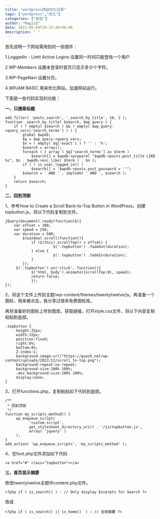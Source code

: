 ```yaml
---
title: "wordpress网站优化记录"
tags: ["wordpress","优化"]
categories: ["经验"]
author: "MagicQ"
date: 2023-06-09T20:33:48+08:00
description: " "
---
```


首先说明一下网站需用到的一些插件：

1.Loggedin - Limit Active Logins   设置同一时间只能登陆一个用户

2.WP-Members  设置未登录时首页只显示多少个字符。

3.WP-PageNavi	 设置分页。

4.WPJAM BASIC   用来优化网站，加速网站运行。

下面是一些代码实现的功能：

**一、只搜索标题**

```
add_filter( 'posts_search', '_search_by_title', 10, 2 );
function _search_by_title( $search, $wp_query ) {
    if ( ! empty( $search ) && ! empty( $wp_query->query_vars['search_terms'] ) ) {
        global $wpdb;
        $q = $wp_query->query_vars;
        $n = ! empty( $q['exact'] ) ? '' : '%';
        $search = array();
        foreach ( ( array ) $q['search_terms'] as $term )
            $search[] = $wpdb->prepare( "$wpdb->posts.post_title LIKE %s", $n . $wpdb->esc_like( $term ) . $n );
        if ( ! is_user_logged_in() )
            $search[] = "$wpdb->posts.post_password = ''";
        $search = ' AND ' . implode( ' AND ', $search );
    }
    return $search;
}
```

**二、回到顶部**

1、参考How to Create a Scroll Back-to-Top Button in WordPress，创建topbutton.js，将以下代码复制到文件。

```
jQuery(document).ready(function($){
    var offset = 100;
    var speed = 250;
    var duration = 500;
        $(window).scroll(function(){
            if ($(this).scrollTop() < offset) {
                      $('.topbutton') .fadeOut(duration);
            } else {
                      $('.topbutton') .fadeIn(duration);
            }
        });
     $('.topbutton').on('click', function(){
            $('html, body').animate({scrollTop:0}, speed);
            return false;
            });
});
```

2、将这个文件上传到主题/wp-content/themes/twentytwelve/js。再准备一个图标，用来被点击，我分享过很多免费图标库。

再将准备好的图标上传到图库，获取链接。打开style.css文件，将以下内容复制粘贴到底部。

```
.topbutton {
     height:32px;
     width:32px;
     position:fixed;
     right:6%;
     bottom:8%;
     Z-index:1;
     background-image:url("https://guozh.net/wp-content/uploads/2022/12/scroll_to-top.png");
     background-repeat:no-repeat;
	 background-size:100% 100%;
	 -moz-background-size:100% 100%;
     display:none;
}
```

3、打开functions.php，复制粘贴如下代码到底部。

```
/**
 * 回到顶部
 */
function my_scripts_method() {
     wp_enqueue_script(
           'custom-script',
           get_stylesheet_directory_uri() . '/js/topbutton.js',
           array( 'jquery' )
     );
}
add_action( 'wp_enqueue_scripts', 'my_scripts_method' );
```

4、在foot.php文件添加如下代码

```
<a href="#" class="topbutton"></a>
```
**三、首页显示摘要**

修改twentytwelve主题中content.php文件。

```
<?php if ( is_search() ) : // Only display Excerpts for Search ?>
```
改成
```
<?php if ( is_search() || is_home()  ) : // 全部摘要 ?>
```
